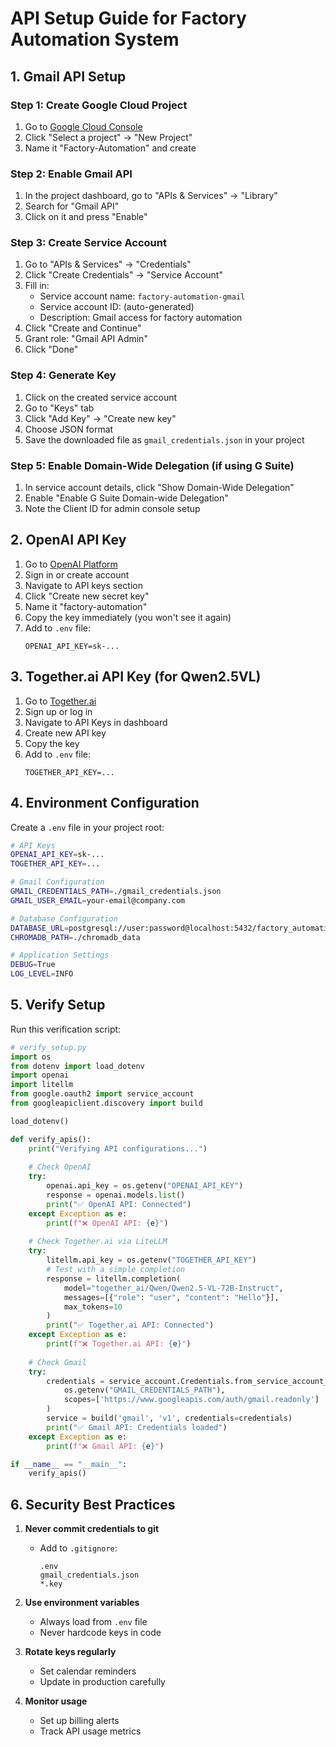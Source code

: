 # API Setup Guide for Factory Automation System

## 1. Gmail API Setup

### Step 1: Create Google Cloud Project
1. Go to [Google Cloud Console](https://console.cloud.google.com/)
2. Click "Select a project" → "New Project"
3. Name it "Factory-Automation" and create

### Step 2: Enable Gmail API
1. In the project dashboard, go to "APIs & Services" → "Library"
2. Search for "Gmail API"
3. Click on it and press "Enable"

### Step 3: Create Service Account
1. Go to "APIs & Services" → "Credentials"
2. Click "Create Credentials" → "Service Account"
3. Fill in:
   - Service account name: `factory-automation-gmail`
   - Service account ID: (auto-generated)
   - Description: Gmail access for factory automation
4. Click "Create and Continue"
5. Grant role: "Gmail API Admin"
6. Click "Done"

### Step 4: Generate Key
1. Click on the created service account
2. Go to "Keys" tab
3. Click "Add Key" → "Create new key"
4. Choose JSON format
5. Save the downloaded file as `gmail_credentials.json` in your project

### Step 5: Enable Domain-Wide Delegation (if using G Suite)
1. In service account details, click "Show Domain-Wide Delegation"
2. Enable "Enable G Suite Domain-wide Delegation"
3. Note the Client ID for admin console setup

## 2. OpenAI API Key

1. Go to [OpenAI Platform](https://platform.openai.com/)
2. Sign in or create account
3. Navigate to API keys section
4. Click "Create new secret key"
5. Name it "factory-automation"
6. Copy the key immediately (you won't see it again)
7. Add to `.env` file:
   ```
   OPENAI_API_KEY=sk-...
   ```

## 3. Together.ai API Key (for Qwen2.5VL)

1. Go to [Together.ai](https://together.ai/)
2. Sign up or log in
3. Navigate to API Keys in dashboard
4. Create new API key
5. Copy the key
6. Add to `.env` file:
   ```
   TOGETHER_API_KEY=...
   ```

## 4. Environment Configuration

Create a `.env` file in your project root:

```bash
# API Keys
OPENAI_API_KEY=sk-...
TOGETHER_API_KEY=...

# Gmail Configuration
GMAIL_CREDENTIALS_PATH=./gmail_credentials.json
GMAIL_USER_EMAIL=your-email@company.com

# Database Configuration
DATABASE_URL=postgresql://user:password@localhost:5432/factory_automation
CHROMADB_PATH=./chromadb_data

# Application Settings
DEBUG=True
LOG_LEVEL=INFO
```

## 5. Verify Setup

Run this verification script:

```python
# verify_setup.py
import os
from dotenv import load_dotenv
import openai
import litellm
from google.oauth2 import service_account
from googleapiclient.discovery import build

load_dotenv()

def verify_apis():
    print("Verifying API configurations...")
    
    # Check OpenAI
    try:
        openai.api_key = os.getenv("OPENAI_API_KEY")
        response = openai.models.list()
        print("✅ OpenAI API: Connected")
    except Exception as e:
        print(f"❌ OpenAI API: {e}")
    
    # Check Together.ai via LiteLLM
    try:
        litellm.api_key = os.getenv("TOGETHER_API_KEY")
        # Test with a simple completion
        response = litellm.completion(
            model="together_ai/Qwen/Qwen2.5-VL-72B-Instruct",
            messages=[{"role": "user", "content": "Hello"}],
            max_tokens=10
        )
        print("✅ Together.ai API: Connected")
    except Exception as e:
        print(f"❌ Together.ai API: {e}")
    
    # Check Gmail
    try:
        credentials = service_account.Credentials.from_service_account_file(
            os.getenv("GMAIL_CREDENTIALS_PATH"),
            scopes=['https://www.googleapis.com/auth/gmail.readonly']
        )
        service = build('gmail', 'v1', credentials=credentials)
        print("✅ Gmail API: Credentials loaded")
    except Exception as e:
        print(f"❌ Gmail API: {e}")

if __name__ == "__main__":
    verify_apis()
```

## 6. Security Best Practices

1. **Never commit credentials to git**
   - Add to `.gitignore`:
     ```
     .env
     gmail_credentials.json
     *.key
     ```

2. **Use environment variables**
   - Always load from `.env` file
   - Never hardcode keys in code

3. **Rotate keys regularly**
   - Set calendar reminders
   - Update in production carefully

4. **Monitor usage**
   - Set up billing alerts
   - Track API usage metrics